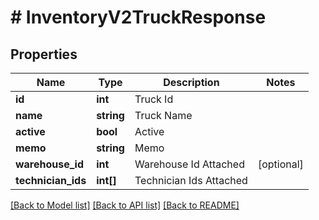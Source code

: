 # # InventoryV2TruckResponse

## Properties

Name | Type | Description | Notes
------------ | ------------- | ------------- | -------------
**id** | **int** | Truck Id |
**name** | **string** | Truck Name |
**active** | **bool** | Active |
**memo** | **string** | Memo |
**warehouse_id** | **int** | Warehouse Id Attached | [optional]
**technician_ids** | **int[]** | Technician Ids Attached |

[[Back to Model list]](../../README.md#models) [[Back to API list]](../../README.md#endpoints) [[Back to README]](../../README.md)

